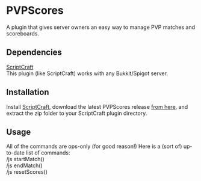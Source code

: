 # PVPScores
A plugin that gives server owners an easy way to manage PVP matches and scoreboards.
## Dependencies
<a href="http://scriptcraftjs.org">ScriptCraft</a><br>
This plugin (like ScriptCraft) works with any Bukkit/Spigot server.
## Installation
Install <a href="http://scriptcraftjs.org">ScriptCraft</a>, download the latest PVPScores release <a href="https://github.com/bitsol/PVPScores/archive/master.zip">from here</a>, and extract the zip folder to your ScriptCraft plugin directory.
## Usage
All of the commands are ops-only (for good reason!)
Here is a (sort of) up-to-date list of commands:
<br>/js startMatch()<br>/js endMatch()<br>/js resetScores()
